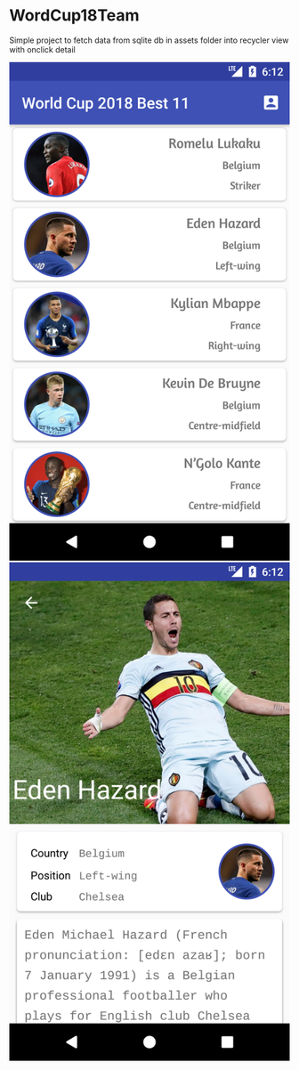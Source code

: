 # WordCup18Team
Simple project to fetch data from sqlite db in assets folder into recycler view with onclick detail

![Full list](/Screenshots/Screenshot_1533834758.png?raw=true "Full list")
![Detail Screen](/Screenshots/Screenshot_1533834770.png?raw=true "Detail Screen")